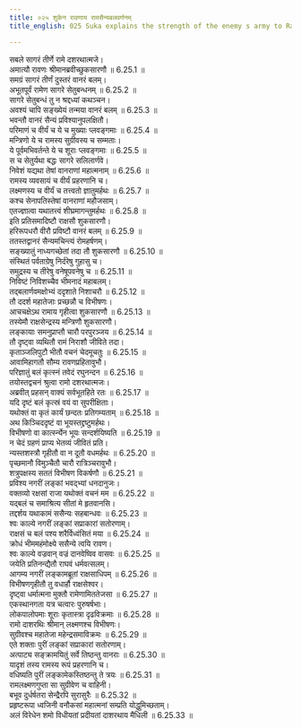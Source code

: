 ```yaml
---
title: ०२५ शुकेन रावणाय रामसैन्यबलवर्णनम्
title_english: 025 Suka explains the strength of the enemy s army to Ravana

---
```



सबले सागरं तीर्णे रामे दशरथात्मजे।  
अमात्यौ रावणः श्रीमानब्रवीच्छुकसारणौ ॥ 6.25.1 ॥   
समग्रं सागरं तीर्णं दुस्तरं वानरं बलम्।  
अभूतपूर्वं रामेण सागरे सेतुबन्धनम् ॥ 6.25.2 ॥   
सागरे सेतुबन्धं तु न श्रद्दध्यां कथञ्चन।  
अवश्यं चापि सङ्ख्येयं तन्मया वानरं बलम् ॥ 6.25.3 ॥   
भवन्तौ वानरं सैन्यं प्रविश्यानुपलक्षितौ।  
परिमाणं च वीर्यं च ये च मुख्याः प्लवङ्गमाः ॥ 6.25.4 ॥   
मन्त्रिणो ये च रामस्य सुग्रीवस्य च सम्मताः।  
ये पूर्वमभिवर्तन्ते ये च शूराः प्लवङ्गमाः ॥ 6.25.5 ॥   
स च सेतुर्यथा बद्धः सागरे सलिलार्णवे।  
निवेशं यद्यथा तेषां वानराणां महात्मनाम् ॥ 6.25.6 ॥   
रामस्य व्यवसायं च वीर्यं प्रहरणानि च।  
लक्ष्मणस्य च वीर्यं च तत्त्वतो ज्ञातुमर्हथः ॥ 6.25.7 ॥   
कश्च सेनापतिस्तेषां वानराणां महौजसाम्।  
एतज्ज्ञात्वा यथातत्त्वं शीघ्रमागन्तुमर्हथः ॥ 6.25.8 ॥   
इति प्रतिसमादिष्टौ राक्षसौ शुकसारणौ।  
हरिरूपधरौ वीरौ प्रविष्टौ वानरं बलम् ॥ 6.25.9 ॥   
ततस्तद्वानरं सैन्यमचिन्त्यं रोमहर्षणम्।  
सङ्ख्यातुं नाध्यगच्छेतां तदा तौ शुकसारणौ ॥ 6.25.10 ॥   
संस्थितं पर्वताग्रेषु निर्दरेषु गुहासु च।  
समुद्रस्य च तीरेषु वनेषूपवनेषु च ॥ 6.25.11 ॥   
निविष्टं निविशच्चैव भीमनादं महाबलम्।  
तद्बलार्णवमक्षोभ्यं ददृशाते निशाचरौ ॥ 6.25.12 ॥   
तौ ददर्श महातेजाः प्रच्छन्नौ च विभीषणः।  
आचचक्षेऽथ रामाय गृहीत्वा शुकसारणौ ॥ 6.25.13 ॥   
तस्येमौ राक्षसेन्द्रस्य मन्त्रिणौ शुकसारणौ।  
लङ्कायाः समनुप्राप्तौ चारौ परपुरञ्जय ॥ 6.25.14 ॥   
तौ दृष्ट्वा व्यथितौ रामं निराशौ जीविते तदा।  
कृताञ्जलिपुटौ भीतौ वचनं चेदमूचतुः ॥ 6.25.15 ॥   
आवामिहागतौ सौम्य रावणप्रहितावुभौ।  
परिज्ञातुं बलं कृत्स्नं तवेदं रघुनन्दन ॥ 6.25.16 ॥   
तयोस्तद्वचनं श्रुत्वा रामो दशरथात्मजः।  
अब्रवीत् प्रहसन् वाक्यं सर्वभूतहिते रतः ॥ 6.25.17 ॥   
यदि दृष्टं बलं कृत्स्रं वयं वा सुपरीक्षिताः।  
यथोक्तं वा कृतं कार्यं छन्दतः प्रतिगम्यताम् ॥ 6.25.18 ॥   
अथ किञ्चिददृष्टं वा भूयस्तद्द्रष्टुमर्हथः।  
विभीषणो वा कार्त्स्न्येन भूयः सन्दर्शयिष्यति ॥ 6.25.19 ॥   
न चेदं ग्रहणं प्राप्य भेतव्यं जीवितं प्रति।  
न्यस्तशस्त्रौ गृहीतौ वा न दूतौ वधमर्हथः ॥ 6.25.20 ॥   
पृच्छमानौ विमुञ्चैतौ चारौ रात्रिञ्चरावुभौ।  
शत्रुपक्षस्य सततं विभीषण विकर्षणौ ॥ 6.25.21 ॥   
प्रविश्य नगरीं लङ्कां भवद्भ्यां धनदानुजः।  
वक्तव्यो रक्षसां राजा यथोक्तं वचनं मम ॥ 6.25.22 ॥   
यद्बलं च समाश्रित्य सीतां मे हृतवानसि।  
तद्दर्शय यथाकामं ससैन्यः सहबान्धवः ॥ 6.25.23 ॥   
श्वः काल्ये नगरीं लङ्कां सप्राकारां सतोरणाम्।  
राक्षसं च बलं पश्य शरैर्विध्वंसितं मया ॥ 6.25.24 ॥   
क्रोधं भीममहंमोक्ष्ये ससैन्ये त्वयि रावण।  
श्वः काल्ये वज्रवान् वज्रं दानवेष्विव वासवः ॥ 6.25.25 ॥   
जयेति प्रतिनन्द्यैतौ राघवं धर्मवत्सलम्।  
आगम्य नगरीं लङ्कामब्रूतां राक्षसाधिपम् ॥ 6.25.26 ॥   
विभीषणगृहीतौ तु वधार्हौ राक्षसेश्वर।  
दृष्ट्वा धर्मात्मना मुक्तौ रामेणामिततेजसा ॥ 6.25.27 ॥   
एकस्थानगता यत्र चत्वारः पुरुषर्षभाः।  
लोकपालोपमाः शूराः कृतास्त्रा दृढविक्रमाः ॥ 6.25.28 ॥   
रामो दाशरथिः श्रीमान् लक्ष्मणश्च विभीषणः।  
सुग्रीवश्च महातेजा महेन्द्रसमाविक्रमः ॥ 6.25.29 ॥   
एते शक्ताः पुरीं लङ्कां सप्राकारां सतोरणाम्।  
अत्पाट्य सङ्क्रामयितुं सर्वे तिष्ठन्तु वानराः ॥ 6.25.30 ॥   
यादृशं तस्य रामस्य रूपं प्रहरणानि च।  
वधिष्यति पुरीं लङ्कामेकस्तिष्ठन्तु ते त्रयः ॥ 6.25.31 ॥   
रामलक्ष्मणगुप्ता सा सुग्रीवेण च वाहिनी।  
बभूव दुर्धर्षतरा सेन्द्रैरपि सुरासुरैः ॥ 6.25.32 ॥   
प्रहृष्टरूपा ध्वजिनी वनौकसां महात्मनां सम्प्रति योद्धुमिच्छताम्।  
अलं विरेधेन शमो विधीयतां प्रदीयतां दाशरथाय मैधिली ॥ 6.25.33 ॥   